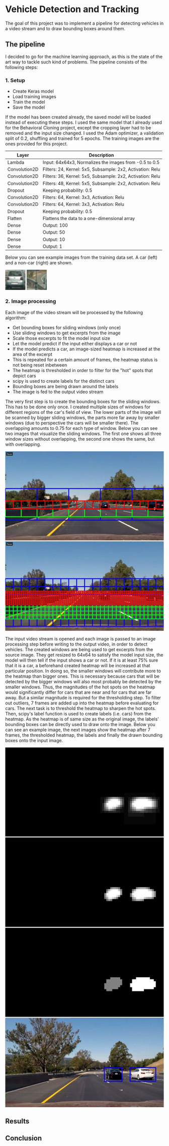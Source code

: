# Vehicle Detection and Tracking
The goal of this project was to implement a pipeline for detecting vehicles in a video stream and to draw bounding boxes around them.

## The pipeline
I decided to go for the machine learning approach, as this is the state of the art way to tackle such kind of problems. The pipeline consists of the following steps:

### 1. Setup
- Create Keras model
- Load training images
- Train the model
- Save the model

If the model has been created already, the saved model will be loaded instead of executing these steps. I used the same model that I already used for the Behavioral Cloning project, except the cropping layer had to be removed and the input size changed. I used the Adam optimizer, a validation split of 0.2, shuffling and trained for 5 epochs. The training images are the ones provided for this project.

|Layer        |Description                                                |
| ----------- | --------------------------------------------------------- |
|Lambda       | Input: 64x64x3, Normalizes the images from -0.5 to 0.5    |
|Convolution2D| Filters: 24, Kernel: 5x5, Subsample: 2x2, Activation: Relu|
|Convolution2D| Filters: 36, Kernel: 5x5, Subsample: 2x2, Activation: Relu|
|Convolution2D| Filters: 48, Kernel: 5x5, Subsample: 2x2, Activation: Relu|
|Dropout      | Keeping probability: 0.5                                  |
|Convolution2D| Filters: 64, Kernel: 3x3, Activation: Relu                |
|Convolution2D| Filters: 64, Kernel: 3x3, Activation: Relu                |
|Dropout      | Keeping probability: 0.5                                  |
|Flatten      | Flattens the data to a one-dimensional array              |
|Dense        | Output: 100                                               |
|Dense        | Output: 50                                                |
|Dense        | Output: 10                                                |
|Dense        | Output: 1                                                 |

Below you can see example images from the training data set. A car (left) and a non-car (right) are shown.

![](OutputImages/car.jpg)
![](OutputImages/no_car.jpg)

### 2. Image processing
Each image of the video stream will be processed by the following algorithm:
- Get bounding boxes for sliding windows (only once)
- Use sliding windows to get excerpts from the image
- Scale those excerpts to fit the model input size
- Let the model predict if the input either displays a car or not
- If the model predicts a car, an image-sized heatmap is increased at the area of the excerpt
- This is repeated for a certain amount of frames, the heatmap status is not being reset inbetween
- The heatmap is thresholded in order to filter for the "hot" spots that depict cars
- scipy is used to create labels for the distinct cars
- Bounding boxes are being drawn around the labels
- The image is fed to the output video stream

The very first step is to create the bounding boxes for the sliding windows. This has to be done only once. I created multiple sizes of windows for different regions of the car's field of view. The lower parts of the image will be scanned by bigger sliding windows, the parts more far away by smaller windows (due to perspective the cars will be smaller there). The overlapping amounts to 0.75 for each type of window. Below you can see two images that visualize the sliding windows. The first one shows all three window sizes without overlapping, the second one shows the same, but with overlapping.

![](OutputImages/windows_no_overlap.jpg)
![](OutputImages/windows_overlap.jpg)

The input video stream is opened and each image is passed to an image processing step before writing to the output video, in order to detect vehicles. The created windows are being used to get excerpts from the source image. They get resized to 64x64 to satisfy the model input size, the model will then tell if the input shows a car or not. If it is at least 75% sure that it is a car, a beforehand created heatmap will be increased at that particular position. In doing so, the smaller windows will contribute more to the heatmap than bigger ones. This is necessary because cars that will be detected by the bigger windows will also most probably be detected by the smaller windows. Thus, the magnitudes of the hot spots on the heatmap would significantly differ for cars that are near and for cars that are far away. But a similar magnitude is required for the thresholding step. To filter out outliers, 7 frames are added up into the heatmap before evaluating for cars. The next task is to threshold the heatmap to sharpen the hot spots. Then, scipy's label function is used to create labels (i.e. cars) from the heatmap. As the heatmap is of same size as the original image, the labels' bounding boxes can be directly used to draw onto the image. Below you can see an example image, the next images show the heatmap after 7 frames, the thresholded heatmap, the labels and finally the drawn bounding boxes onto the input image.

![](OutputImages/heatmap.jpg)
![](OutputImages/heatmap_threshold.jpg)
![](OutputImages/labels.jpg)
![](OutputImages/result.jpg)

## Results

## Conclusion
